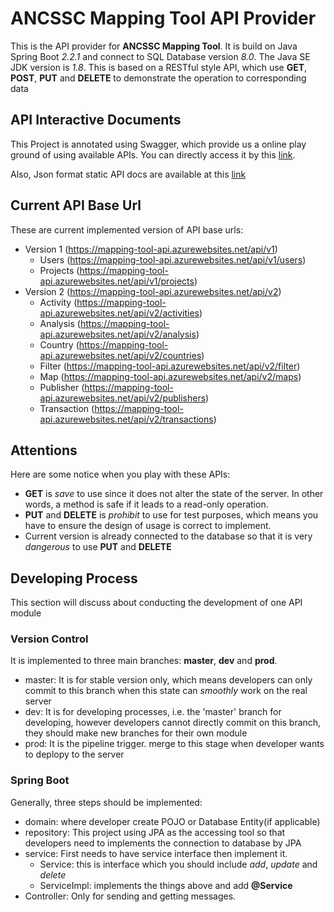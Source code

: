 # ANCSSC Mapping Tool API Provider

This is the API provider for **ANCSSC Mapping Tool**. It is build on Java Spring Boot *2.2.1* and connect to SQL Database version *8.0*.
The Java SE JDK version is *1.8*. This is based on a RESTful style API, which use **GET**, **POST**, **PUT** and **DELETE** to demonstrate 
the operation to corresponding data  

## API Interactive Documents
This Project is annotated using Swagger, which provide us a online play ground of using available APIs.
You can directly access it by this [link](https://mapping-tool-api.azurewebsites.net/swagger-ui.html#/).

Also, Json format static API docs are available at this [link](http://mapping-tool-api.azurewebsites.net/v2/api-docs)

## Current API Base Url
These are current implemented version of API base urls:
* Version 1 (https://mapping-tool-api.azurewebsites.net/api/v1)
    * Users (https://mapping-tool-api.azurewebsites.net/api/v1/users)
    * Projects (https://mapping-tool-api.azurewebsites.net/api/v1/projects)
* Version 2 (https://mapping-tool-api.azurewebsites.net/api/v2)
    * Activity (https://mapping-tool-api.azurewebsites.net/api/v2/activities)
    * Analysis (https://mapping-tool-api.azurewebsites.net/api/v2/analysis)
    * Country (https://mapping-tool-api.azurewebsites.net/api/v2/countries)
    * Filter (https://mapping-tool-api.azurewebsites.net/api/v2/filter)
    * Map (https://mapping-tool-api.azurewebsites.net/api/v2/maps)
    * Publisher (https://mapping-tool-api.azurewebsites.net/api/v2/publishers)
    * Transaction (https://mapping-tool-api.azurewebsites.net/api/v2/transactions)


## Attentions
Here are some notice when you play with these APIs:
* **GET** is *save* to use since it does not alter the state of the server. In other words, a method is safe if it leads to a read-only operation.
* **PUT** and **DELETE** is *prohibit* to use for test purposes, which means you have to ensure the design of usage is correct to implement.
* Current version is already connected to the database so that it is very *dangerous* to use **PUT** and **DELETE**
    
    
## Developing Process
This section will discuss about conducting the development of one API module
### Version Control
It is implemented to three main branches: **master**, **dev** and **prod**.
* master: It is for stable version only, which means developers can only commit to this branch
when this state can *smoothly* work on the real server
* dev: It is for developing processes, i.e. the 'master' branch for developing,
 however developers cannot directly commit on this branch, they should make new branches for their own module
* prod: It is the pipeline trigger. merge to this stage when developer wants to deplopy to the server

### Spring Boot
Generally, three steps should be implemented:
* domain: where developer create POJO or Database Entity(if applicable)
* repository: This project using JPA as the accessing tool so that developers need to implements the connection to database by JPA
* service: First needs to have service interface then implement it.
    * Service: this is interface which you should include *add*, *update* and *delete*
    * ServiceImpl: implements the things above and add **@Service**
* Controller: Only for sending and getting messages.
